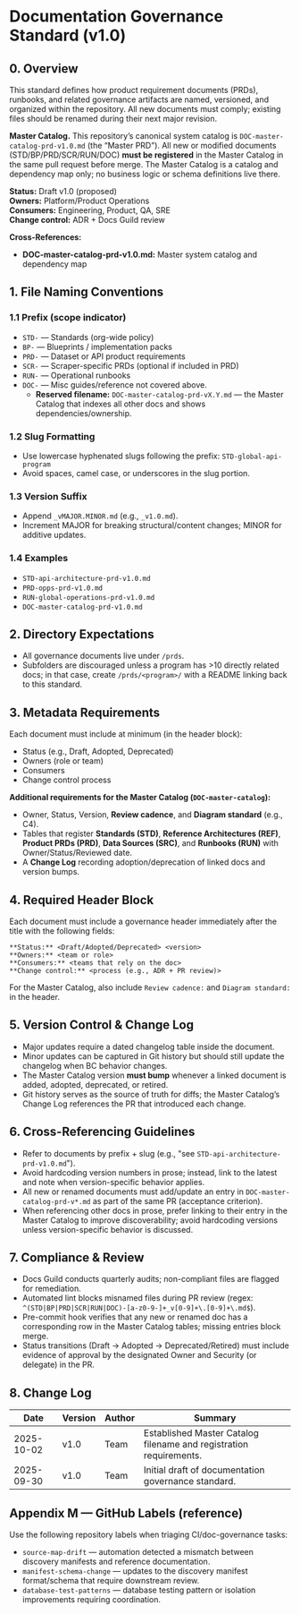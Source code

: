 # Documentation Governance Standard (v1.0)

## 0. Overview
This standard defines how product requirement documents (PRDs), runbooks, and related governance artifacts are named, versioned, and organized within the repository. All new documents must comply; existing files should be renamed during their next major revision.

**Master Catalog.** This repository’s canonical system catalog is `DOC-master-catalog-prd-v1.0.md` (the “Master PRD”). All new or modified documents (STD/BP/PRD/SCR/RUN/DOC) **must be registered** in the Master Catalog in the same pull request before merge. The Master Catalog is a catalog and dependency map only; no business logic or schema definitions live there.

**Status:** Draft v1.0 (proposed)  
**Owners:** Platform/Product Operations  
**Consumers:** Engineering, Product, QA, SRE  
**Change control:** ADR + Docs Guild review  

**Cross-References:**
- **DOC-master-catalog-prd-v1.0.md:** Master system catalog and dependency map

## 1. File Naming Conventions
### 1.1 Prefix (scope indicator)
- `STD-` — Standards (org-wide policy)
- `BP-` — Blueprints / implementation packs
- `PRD-` — Dataset or API product requirements
- `SCR-` — Scraper-specific PRDs (optional if included in PRD)
- `RUN-` — Operational runbooks
- `DOC-` — Misc guides/reference not covered above.
  - **Reserved filename:** `DOC-master-catalog-prd-vX.Y.md` — the Master Catalog that indexes all other docs and shows dependencies/ownership.

### 1.2 Slug Formatting
- Use lowercase hyphenated slugs following the prefix: `STD-global-api-program`
- Avoid spaces, camel case, or underscores in the slug portion.

### 1.3 Version Suffix
- Append `_vMAJOR.MINOR.md` (e.g., `_v1.0.md`).
- Increment MAJOR for breaking structural/content changes; MINOR for additive updates.

### 1.4 Examples
- `STD-api-architecture-prd-v1.0.md`
- `PRD-opps-prd-v1.0.md`
- `RUN-global-operations-prd-v1.0.md`
- `DOC-master-catalog-prd-v1.0.md`

## 2. Directory Expectations
- All governance documents live under `/prds`.
- Subfolders are discouraged unless a program has >10 directly related docs; in that case, create `/prds/<program>/` with a README linking back to this standard.

## 3. Metadata Requirements
Each document must include at minimum (in the header block):
- Status (e.g., Draft, Adopted, Deprecated)
- Owners (role or team)
- Consumers
- Change control process

**Additional requirements for the Master Catalog (`DOC-master-catalog`):**
- Owner, Status, Version, **Review cadence**, and **Diagram standard** (e.g., C4).
- Tables that register **Standards (STD)**, **Reference Architectures (REF)**, **Product PRDs (PRD)**, **Data Sources (SRC)**, and **Runbooks (RUN)** with Owner/Status/Reviewed date.
- A **Change Log** recording adoption/deprecation of linked docs and version bumps.

## 4. Required Header Block
Each document must include a governance header immediately after the title with the following fields:

```
**Status:** <Draft/Adopted/Deprecated> <version>
**Owners:** <team or role>
**Consumers:** <teams that rely on the doc>
**Change control:** <process (e.g., ADR + PR review)>
```

For the Master Catalog, also include `Review cadence:` and `Diagram standard:` in the header.

## 5. Version Control & Change Log
- Major updates require a dated changelog table inside the document.
- Minor updates can be captured in Git history but should still update the changelog when BC behavior changes.
- The Master Catalog version **must bump** whenever a linked document is added, adopted, deprecated, or retired.
- Git history serves as the source of truth for diffs; the Master Catalog’s Change Log references the PR that introduced each change.

## 6. Cross-Referencing Guidelines
- Refer to documents by prefix + slug (e.g., "see `STD-api-architecture-prd-v1.0.md`").
- Avoid hardcoding version numbers in prose; instead, link to the latest and note when version-specific behavior applies.
- All new or renamed documents must add/update an entry in `DOC-master-catalog-prd-v*.md` as part of the same PR (acceptance criterion).
- When referencing other docs in prose, prefer linking to their entry in the Master Catalog to improve discoverability; avoid hardcoding versions unless version-specific behavior is discussed.

## 7. Compliance & Review
- Docs Guild conducts quarterly audits; non-compliant files are flagged for remediation.
- Automated lint blocks misnamed files during PR review (regex: `^(STD|BP|PRD|SCR|RUN|DOC)-[a-z0-9-]+_v[0-9]+\.[0-9]+\.md$`).
- Pre-commit hook verifies that any new or renamed doc has a corresponding row in the Master Catalog tables; missing entries block merge.
- Status transitions (Draft → Adopted → Deprecated/Retired) must include evidence of approval by the designated Owner and Security (or delegate) in the PR.

## 8. Change Log
| Date       | Version | Author | Summary |
|------------|---------|--------|---------|
| 2025-10-02 | v1.0    | Team   | Established Master Catalog filename and registration requirements. |
| 2025-09-30 | v1.0    | Team   | Initial draft of documentation governance standard. |

## Appendix M — GitHub Labels (reference)
Use the following repository labels when triaging CI/doc-governance tasks:

- `source-map-drift` — automation detected a mismatch between discovery manifests and reference documentation.
- `manifest-schema-change` — updates to the discovery manifest format/schema that require downstream review.
- `database-test-patterns` — database testing pattern or isolation improvements requiring coordination.
